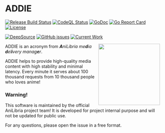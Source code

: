 # ADDIE

[![Release Build Status](https://github.com/MindHunter86/addie/actions/workflows/addie-code-builder.yml/badge.svg?event=release)](https://github.com/MindHunter86/addie/actions/workflows/addie-code-builder.yml)
[![CodeQL Status](https://github.com/MindHunter86/addie/actions/workflows/codeql.yml/badge.svg)](https://github.com/MindHunter86/addie/actions/workflows/codeql.yml)
[![GoDoc](https://godoc.org/github.com/Mindhunter86/addie?status.svg)](https://godoc.org/github.com/Mindhunter86/addie)
[![Go Report Card](https://goreportcard.com/badge/github.com/Mindhunter86/addie)](https://goreportcard.com/report/github.com/Mindhunter86/addie)
[![License](https://img.shields.io/badge/license-MIT%20License-blue.svg)](https://github.com/Mindhunter86/addie/LICENSE)

[![DeepSource](https://deepsource.io/gh/MindHunter86/addie.svg/?label=active+issues&show_trend=true&token=AtG-lWiJr05mqoRLQqksdr54)](https://deepsource.io/gh/MindHunter86/addie/?ref=repository-badge)
[![GitHub issues](https://img.shields.io/github/issues/Mindhunter86/addie.svg)](https://github.com/Mindhunter86/addie/issues)
[![Current Work](https://img.shields.io/github/milestones/progress-percent/Mindhunter86/addie/3)](https://github.com/MindHunter86/addie/milestone/3)


<div>
    <a href="https://anilibria.tv/">
        <img align="right" alt="" src="https://avatars.githubusercontent.com/u/43943370?s=200&v=4" width="200" height="200" />
    </a>
</div>

ADDIE is an acronym from _**A**niLibria me**d**ia **d**el**i**very manag**e**r_.

ADDIE helps to provide high-quality media content with high stability and minimal latency. Every minute it serves about 100 thousand requests from 10 thousand people who loves anime!

### Warning!

This software is maintained by the official AniLibria project team! It is developed for project internal purpose and will not be updated for public use.

For any questions, please open the issue in a free format.
